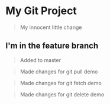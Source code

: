 # My Git Project

> My innocent little change

## I'm in the feature branch

> Added to master

> Made changes for git pull demo

> Made changes for git fetch demo

> Made changes for git delete demo